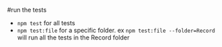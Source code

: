 #run the tests

- `npm test` for all tests
- `npm test:file` for a specific folder. ex `npm test:file --folder=Record` will run all the tests in the Record folder

